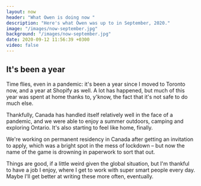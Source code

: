 ```yaml
---
layout: now
header: "What Owen is doing now "
description: "Here's what Owen was up to in September, 2020."
image: "/images/now-september.jpg"
background: "/images/now-september.jpg"
date: 2020-09-12 11:56:39 +0300
video: false
---
```

## It's been a year

Time flies, even in a pandemic: it's been a year since I moved to Toronto now, and a year at Shopify as well. A lot has happened, but much of this year was spent at home thanks to, y'know, the fact that it's not safe to do much else. 

Thankfully, Canada has handled itself relatively well in the face of a pandemic, and we were able to enjoy a summer outdoors, camping and exploring Ontario. It's also starting to feel like home, finally.

We're working on permanent residency in Canada after getting an invitation to apply, which was a bright spot in the mess of lockdown – but now the name of the game is drowning in paperwork to sort that out.

Things are good, if a little weird given the global situation, but I'm thankful to have a job I enjoy, where I get to work with super smart people every day.  Maybe I'll get better at writing these more often, eventually.